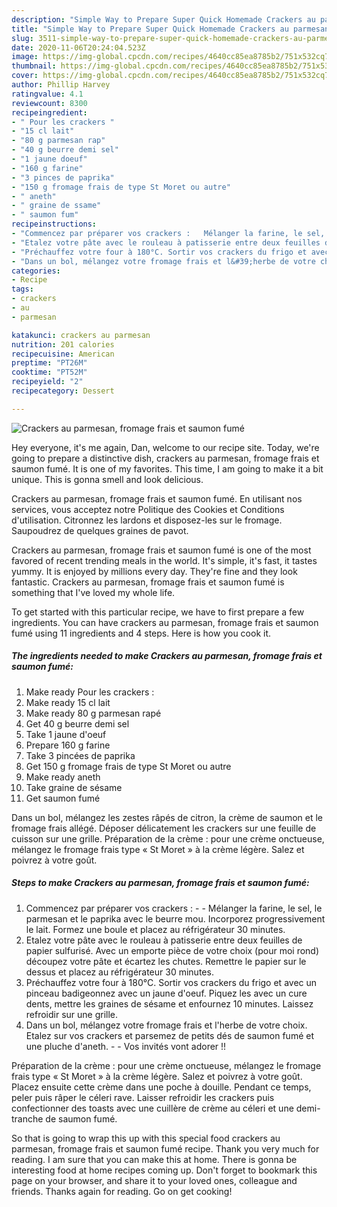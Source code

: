 ```yaml
---
description: "Simple Way to Prepare Super Quick Homemade Crackers au parmesan, fromage frais et saumon fumé"
title: "Simple Way to Prepare Super Quick Homemade Crackers au parmesan, fromage frais et saumon fumé"
slug: 3511-simple-way-to-prepare-super-quick-homemade-crackers-au-parmesan-fromage-frais-et-saumon-fume
date: 2020-11-06T20:24:04.523Z
image: https://img-global.cpcdn.com/recipes/4640cc85ea8785b2/751x532cq70/crackers-au-parmesan-fromage-frais-et-saumon-fume-photo-principale-de-la-recette.jpg
thumbnail: https://img-global.cpcdn.com/recipes/4640cc85ea8785b2/751x532cq70/crackers-au-parmesan-fromage-frais-et-saumon-fume-photo-principale-de-la-recette.jpg
cover: https://img-global.cpcdn.com/recipes/4640cc85ea8785b2/751x532cq70/crackers-au-parmesan-fromage-frais-et-saumon-fume-photo-principale-de-la-recette.jpg
author: Phillip Harvey
ratingvalue: 4.1
reviewcount: 8300
recipeingredient:
- " Pour les crackers "
- "15 cl lait"
- "80 g parmesan rap"
- "40 g beurre demi sel"
- "1 jaune doeuf"
- "160 g farine"
- "3 pinces de paprika"
- "150 g fromage frais de type St Moret ou autre"
- " aneth"
- " graine de ssame"
- " saumon fum"
recipeinstructions:
- "Commencez par préparer vos crackers :   Mélanger la farine, le sel, le parmesan et le paprika avec le beurre mou. Incorporez progressivement le lait. Formez une boule et placez au réfrigérateur 30 minutes."
- "Etalez votre pâte avec le rouleau à patisserie entre deux feuilles de papier sulfurisé. Avec un emporte pièce de votre choix (pour moi rond) découpez votre pâte et écartez les chutes. Remettre le papier sur le dessus et placez au réfrigérateur 30 minutes."
- "Préchauffez votre four à 180°C. Sortir vos crackers du frigo et avec un pinceau badigeonnez avec un jaune d&#39;oeuf. Piquez les avec un cure dents, mettre les graines de sésame et enfournez 10 minutes. Laissez refroidir sur une grille."
- "Dans un bol, mélangez votre fromage frais et l&#39;herbe de votre choix. Etalez sur vos crackers et parsemez de petits dés de saumon fumé et une pluche d&#39;aneth.   Vos invités vont adorer !!"
categories:
- Recipe
tags:
- crackers
- au
- parmesan

katakunci: crackers au parmesan 
nutrition: 201 calories
recipecuisine: American
preptime: "PT26M"
cooktime: "PT52M"
recipeyield: "2"
recipecategory: Dessert

---
```



![Crackers au parmesan, fromage frais et saumon fumé](https://img-global.cpcdn.com/recipes/4640cc85ea8785b2/751x532cq70/crackers-au-parmesan-fromage-frais-et-saumon-fume-photo-principale-de-la-recette.jpg)

Hey everyone, it's me again, Dan, welcome to our recipe site. Today, we're going to prepare a distinctive dish, crackers au parmesan, fromage frais et saumon fumé. It is one of my favorites. This time, I am going to make it a bit unique. This is gonna smell and look delicious.

Crackers au parmesan, fromage frais et saumon fumé. En utilisant nos services, vous acceptez notre Politique des Cookies et Conditions d&#39;utilisation. Citronnez les lardons et disposez-les sur le fromage. Saupoudrez de quelques graines de pavot.

Crackers au parmesan, fromage frais et saumon fumé is one of the most favored of recent trending meals in the world. It's simple, it's fast, it tastes yummy. It is enjoyed by millions every day. They're fine and they look fantastic. Crackers au parmesan, fromage frais et saumon fumé is something that I've loved my whole life.


To get started with this particular recipe, we have to first prepare a few ingredients. You can have crackers au parmesan, fromage frais et saumon fumé using 11 ingredients and 4 steps. Here is how you cook it.

<!--inarticleads1-->

##### The ingredients needed to make Crackers au parmesan, fromage frais et saumon fumé:

1. Make ready  Pour les crackers :
1. Make ready 15 cl lait
1. Make ready 80 g parmesan rapé
1. Get 40 g beurre demi sel
1. Take 1 jaune d&#39;oeuf
1. Prepare 160 g farine
1. Take 3 pincées de paprika
1. Get 150 g fromage frais de type St Moret ou autre
1. Make ready  aneth
1. Take  graine de sésame
1. Get  saumon fumé


Dans un bol, mélangez les zestes râpés de citron, la crème de saumon et le fromage frais allégé. Déposer délicatement les crackers sur une feuille de cuisson sur une grille. Préparation de la crème : pour une crème onctueuse, mélangez le fromage frais type « St Moret » à la crème légère. Salez et poivrez à votre goût. 

<!--inarticleads2-->

##### Steps to make Crackers au parmesan, fromage frais et saumon fumé:

1. Commencez par préparer vos crackers :  -  - Mélanger la farine, le sel, le parmesan et le paprika avec le beurre mou. Incorporez progressivement le lait. Formez une boule et placez au réfrigérateur 30 minutes.
1. Etalez votre pâte avec le rouleau à patisserie entre deux feuilles de papier sulfurisé. Avec un emporte pièce de votre choix (pour moi rond) découpez votre pâte et écartez les chutes. Remettre le papier sur le dessus et placez au réfrigérateur 30 minutes.
1. Préchauffez votre four à 180°C. Sortir vos crackers du frigo et avec un pinceau badigeonnez avec un jaune d&#39;oeuf. Piquez les avec un cure dents, mettre les graines de sésame et enfournez 10 minutes. Laissez refroidir sur une grille.
1. Dans un bol, mélangez votre fromage frais et l&#39;herbe de votre choix. Etalez sur vos crackers et parsemez de petits dés de saumon fumé et une pluche d&#39;aneth.  -  - Vos invités vont adorer !!


Préparation de la crème : pour une crème onctueuse, mélangez le fromage frais type « St Moret » à la crème légère. Salez et poivrez à votre goût. Placez ensuite cette crème dans une poche à douille. Pendant ce temps, peler puis râper le céleri rave. Laisser refroidir les crackers puis confectionner des toasts avec une cuillère de crème au céleri et une demi-tranche de saumon fumé. 

So that is going to wrap this up with this special food crackers au parmesan, fromage frais et saumon fumé recipe. Thank you very much for reading. I am sure that you can make this at home. There is gonna be interesting food at home recipes coming up. Don't forget to bookmark this page on your browser, and share it to your loved ones, colleague and friends. Thanks again for reading. Go on get cooking!
